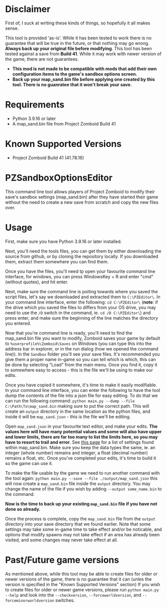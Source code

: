 
# Disclaimer
First of, I suck at writing these kinds of things, so hopefully it all makes sense.

This tool is provided 'as-is'. While it has been tested to work there is no guarantee that will be true in the future, or that nothing may go wrong. **Always back up your original file before modifying**. This tool has been tested against a save from **Build 41**. While it may work with newer version of the game, there are not guarantees.

* **This mod is not made to be compatible with mods that add their own configuration items to the game's sandbox options screen.**
* **Back up your map_sand.bin file before applying one created by this tool. There is no guanratee that it won't break your save.**

# Requirements
* Python 3.9.16 or later
* A map_sand.bin file from Project Zomboid Build 41

# Known Supported Versions
* Project Zomboid Build 41 (41.78.16)

# PZSandboxOptionsEditor

This command line tool allows players of Project Zomboid to modify their save's sandbox settings (map_sand.bin) after they have started their game without the need to create a new save from scratch and copy the new files over.

# Usage

First, make sure you have Python 3.9.16 or later installed.

Next, you'll need the tools files, you can get them by either downloading the source from github, or by cloning the repository locally. If you downloaded them, extract them somewhere you can find them.

Once you have the files, you'll need tp open your favourite command line interface, for windows, you can press WindowsKey + R and enter "cmd" (without quotes), and hit enter.

Next, make sure the command line is poiting towards where you saved the script files, let's say we downloaded and extracted them to `C:\PZEditor\`. In your command line interface, enter the following: `cd C:\PZEditor\` (**note**: if the drive which you saved the files to differs from your OS drive, you may need to use the `/D` switch in the command, ie. `cd /D C:\PZEditor\`) and press enter, and make sure the beginning of the line matches the directory you entered.

Now that you're command line is ready, you'll need to find the map_sand.bin file you want to modify, Zomboid saves your game by default to `%userprofile%\Zomboid\Saves` on Windows (you can type this into the address bar in explorer, or in the run dialog (how we opened the command line)). In the `Sandbox` folder you'll see your save files. It's recommended you give them a proper name in-game so you can tell which is which, this can be done by selecting "Load" from the main menu. Once you find it, copy it to somewhere easy to access - this is the file we'll be using to make our edits.

Once you have copied it somewhere, it's time to make it easily modifiable. In your command line interface, you can enter the following to have the tool dump the contents of the file into a json file for easy editing. To do that we can run the following command:
`python main.py --dump --file C:\Path\To\map_sand.bin` making sure to put the correct path. This will create an `output` directory in the same location as the python files, and inside it will be `map_sand.json` - this is the file we'll be editing.

Open `map_sand.json` in your favourite text editor, and make your edits. **The values here will have many potential values and some will also have upper and lower limits, there are far too many to list the limits here, so you may have to resort to trail and error**. See [this page](settings.md) for a list of settings found within map_sand.bin. Make sure you keep the data types the same, ie. an integer (whole number) remains and integer, a float (decimal number) remains a float, etc. Once you've completed your edits, it's time to build it so the game can use it.

To make the file usable by the game we need to run another command with the tool again:
`python main.py --save --file ./output/map_sand.json` this will now create a `map_sand.bin` file inside the `output` directory. You may change the name of the file if you wish by adding `--output some_name.bin` to the command.

**Now is the time to back up your existing `map_sand.bin` file if you have not done so already.**

Once the process is complete, copy the `map_sand.bin` file from the `output` directory into your save directory that we found earlier. Note that some settings may take some in-game time to take effect and/or be noticable, and options that modify spawns may not take effect if an area has already been visited, and some changes may never take effect at all.

# Past/Future game versions
As mentioned above, while this tool may be able to create files for older or newer versions of the game, there is no guarantee that it can (unles the version is specified in the "Known Supported Versions" section) If you wish to create files for older or newer game versions, please run `python main.py --help` and look into the `--checkversion`, `--forceworldversion`, and `--forceminorworldversion` switches.

